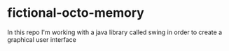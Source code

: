 # fictional-octo-memory
In this repo I'm working with a java library called swing in order to create a graphical user interface
